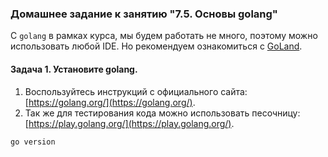 ### Домашнее задание к занятию "7.5. Основы golang"

С `golang` в рамках курса, мы будем работать не много, поэтому можно использовать любой IDE. 
Но рекомендуем ознакомиться с [GoLand](https://www.jetbrains.com/ru-ru/go/).  

#### Задача 1. Установите golang.
1. Воспользуйтесь инструкций с официального сайта: [https://golang.org/](https://golang.org/).
2. Так же для тестирования кода можно использовать песочницу: [https://play.golang.org/](https://play.golang.org/).
```bash
go version
```

